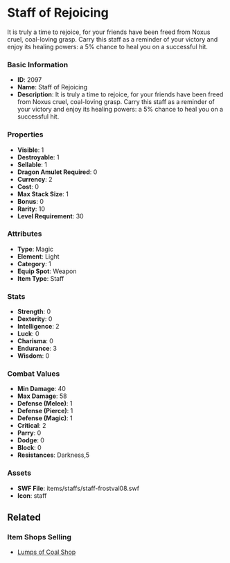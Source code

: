 # Staff of Rejoicing

It is truly a time to rejoice, for your friends have been freed from Noxus cruel, coal-loving grasp.  Carry this staff as a reminder of your victory and enjoy its healing powers: a 5% chance to heal you on a successful hit.

### Basic Information

- **ID**: 2097
- **Name**: Staff of Rejoicing
- **Description**: It is truly a time to rejoice, for your friends have been freed from Noxus cruel, coal-loving grasp.  Carry this staff as a reminder of your victory and enjoy its healing powers: a 5% chance to heal you on a successful hit.

### Properties

- **Visible**: 1
- **Destroyable**: 1
- **Sellable**: 1
- **Dragon Amulet Required**: 0
- **Currency**: 2
- **Cost**: 0
- **Max Stack Size**: 1
- **Bonus**: 0
- **Rarity**: 10
- **Level Requirement**: 30

### Attributes

- **Type**: Magic
- **Element**: Light
- **Category**: 1
- **Equip Spot**: Weapon
- **Item Type**: Staff

### Stats

- **Strength**: 0
- **Dexterity**: 0
- **Intelligence**: 2
- **Luck**: 0
- **Charisma**: 0
- **Endurance**: 3
- **Wisdom**: 0

### Combat Values

- **Min Damage**: 40
- **Max Damage**: 58
- **Defense (Melee)**: 1
- **Defense (Pierce)**: 1
- **Defense (Magic)**: 1
- **Critical**: 2
- **Parry**: 0
- **Dodge**: 0
- **Block**: 0
- **Resistances**: Darkness,5

### Assets

- **SWF File**: items/staffs/staff-frostval08.swf
- **Icon**: staff

## Related

### Item Shops Selling

- [Lumps of Coal Shop](../item-shops/79-lumps-of-coal-shop.md)

